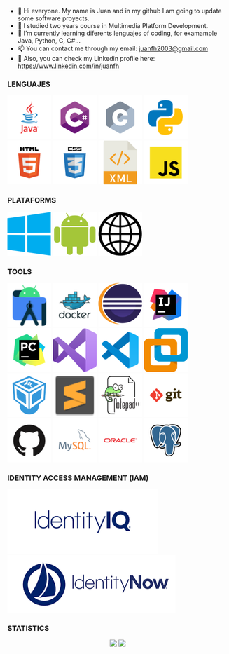 - 👋 Hi everyone. My name is Juan and in my github I am going to update some software proyects.
- 📗 I studied two years course in Multimedia Platform Development.
- 🌱 I’m currently learning diferents lenguajes of coding, for examample Java, Python, C, C#...
- 📫 You can contact me through my email: juanfh2003@gmail.com
- 📲 Also, you can check my Linkedin profile here: https://www.linkedin.com/in/juanfh

<!---
Juanfh11/Juanfh11 is a ✨ special ✨ repository because its `README.md` (this file) appears on your GitHub profile.
You can click the Preview link to take a look at your changes.
--->

### LENGUAJES
<p aling="center">
  <img src="https://github.com/Juanfh11/Images/blob/main/Images/java.svg" width="100" height="100">
  <img src="https://github.com/Juanfh11/Images/blob/main/Images/c%23.svg" width="100" height="100">
  <img src="https://github.com/Juanfh11/Images/blob/main/Images/c.svg" width="100" height="100">
  <img src="https://github.com/Juanfh11/Images/blob/main/Images/python.svg" width="100" height="100">
  <img src="https://github.com/Juanfh11/Images/blob/main/Images/html.svg" width="100" height="100">
  <img src="https://github.com/Juanfh11/Images/blob/main/Images/css.svg" width="100" height="100">
  <img src="https://github.com/Juanfh11/Images/blob/main/Images/xml.svg" width="100" height="100">
  <img src="https://github.com/Juanfh11/Images/blob/main/Images/javascript.svg" width="100" height="100">
</p>

### PLATAFORMS
<p aling="center">
  <img src="https://github.com/Juanfh11/Images/blob/main/Images/windows.png" width="100" height="100">
  <img src="https://github.com/Juanfh11/Images/blob/main/Images/android.png" width="100" height="100">
  <img src="https://github.com/Juanfh11/Images/blob/main/Images/web.png" width="100" height="100">
</p>

### TOOLS
<p aling="center">
  <img src="https://github.com/Juanfh11/Images/blob/main/Images/android-studio.svg" width="100" height="100">
  <img src="https://github.com/Juanfh11/Images/blob/main/Images/docker.svg" width="100" height="100">
  <img src="https://github.com/Juanfh11/Images/blob/main/Images/eclipse.png" width="100" height="100">
  <img src="https://github.com/Juanfh11/Images/blob/main/Images/intellij.svg" width="100" height="100">
  <img src="https://github.com/Juanfh11/Images/blob/main/Images/pycharm.svg" width="100" height="100">
  <img src="https://github.com/Juanfh11/Images/blob/main/Images/visual.png" width="100" height="100">
  <img src="https://github.com/Juanfh11/Images/blob/main/Images/vscode.svg" width="100" height="100">
  <img src="https://github.com/Juanfh11/Images/blob/main/Images/Vmware.png" width="100" height="100">
  <img src="https://github.com/Juanfh11/Images/blob/main/Images/virtualbox.png" width="100" height="100">
  <img src="https://github.com/Juanfh11/Images/blob/main/Images/sublime.svg" width="100" height="100">
  <img src="https://github.com/Juanfh11/Images/blob/main/Images/notepad%2B%2B.png" width="100" height="100">
  <img src="https://github.com/Juanfh11/Images/blob/main/Images/git.svg" width="100" height="100">
  <img src="https://github.com/Juanfh11/Images/blob/main/Images/github.svg" width="100" height="100">
  <img src="https://github.com/Juanfh11/Images/blob/main/Images/mysql.svg" width="100" height="100">
  <img src="https://github.com/Juanfh11/Images/blob/main/Images/oracle.svg" width="100" height="100">
  <img src="https://github.com/Juanfh11/Images/blob/main/Images/postgresql.svg" width="100" height="100">
</p>

### IDENTITY ACCESS MANAGEMENT (IAM)
<p aling="center">
  <img src="https://github.com/Juanfh11/Images/blob/main/Images/IIQ.png">
  <img src="https://github.com/Juanfh11/Images/blob/main/Images/IDNOW.png">
</p>

### STATISTICS   
<p align="center">
      <img width="50%" src="https://github-stats-alpha.vercel.app/api?username=Juanfh11&cc=0D1117&tc=4F93E3&ic=fff&bc=0D1117"/>
      <img src="https://github-readme-stats-sigma-five.vercel.app/api/top-langs/?username=Juanfh11&layout=compact&show_icons=true&bg_color=0D1117&text_color=4F93E3&title_color=4F93E3&border_color=3C434D&hide_border=true&langs_count=10"/>
</p>
